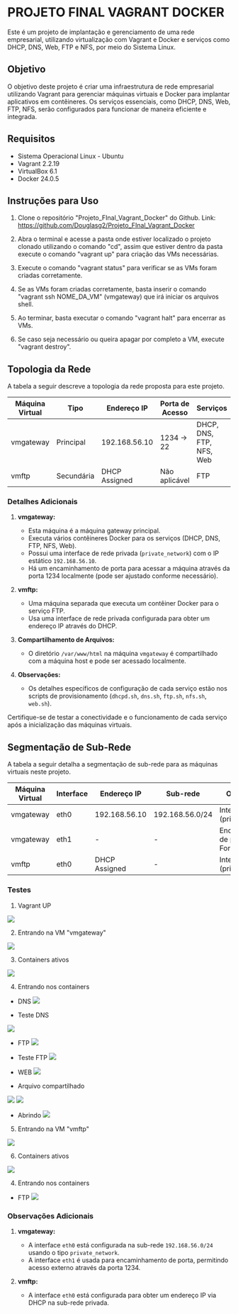 # PROJETO FINAL VAGRANT DOCKER

Este é um projeto de implantação e gerenciamento de uma rede empresarial, utilizando virtualização com Vagrant e Docker e serviços como DHCP, DNS, Web, FTP e NFS, por meio do Sistema Linux.

## Objetivo

O objetivo deste projeto é criar uma infraestrutura de rede empresarial utilizando Vagrant para gerenciar máquinas virtuais e Docker para implantar aplicativos em contêineres. Os serviços essenciais, como DHCP, DNS, Web, FTP, NFS, serão configurados para funcionar de maneira eficiente e integrada.

## Requisitos

- Sistema Operacional Linux - Ubuntu
- Vagrant 2.2.19
- VirtualBox 6.1
- Docker 24.0.5

## Instruções para Uso

1. Clone o repositório "Projeto_FInal_Vagrant_Docker" do Github.
Link: <a>https://github.com/Douglasg2/Projeto_FInal_Vagrant_Docker</a>

2. Abra o terminal e acesse a pasta onde estiver localizado o projeto clonado utilizando o comando "cd", assim que estiver dentro da pasta execute o comando "vagrant up" para criação das VMs necessárias.

3. Execute o comando "vagrant status" para verificar se as VMs foram criadas corretamente.

4. Se as VMs foram criadas corretamente, basta inserir o comando "vagrant ssh NOME_DA_VM" (vmgateway) que irá iniciar os arquivos shell.

5. Ao terminar, basta executar o comando "vagrant halt" para encerrar as VMs. 

6. Se caso seja necessário ou queira apagar por completo a VM, execute "vagrant destroy".

## Topologia da Rede

A tabela a seguir descreve a topologia da rede proposta para este projeto.

| Máquina Virtual | Tipo           | Endereço IP       | Porta de Acesso | Serviços                    |
|------------------|----------------|-------------------|-----------------|-----------------------------|
| vmgateway        | Principal      | 192.168.56.10     | 1234 -> 22      | DHCP, DNS, FTP, NFS, Web    |
| vmftp            | Secundária     | DHCP Assigned     | Não aplicável   | FTP                         |

### Detalhes Adicionais

1. **vmgateway:**
   - Esta máquina é a máquina gateway principal.
   - Executa vários contêineres Docker para os serviços (DHCP, DNS, FTP, NFS, Web).
   - Possui uma interface de rede privada (`private_network`) com o IP estático `192.168.56.10`.
   - Há um encaminhamento de porta para acessar a máquina através da porta 1234 localmente (pode ser ajustado conforme necessário).

2. **vmftp:**
   - Uma máquina separada que executa um contêiner Docker para o serviço FTP.
   - Usa uma interface de rede privada configurada para obter um endereço IP através do DHCP.

3. **Compartilhamento de Arquivos:**
   - O diretório `/var/www/html` na máquina `vmgateway` é compartilhado com a máquina host e pode ser acessado localmente.

4. **Observações:**
   - Os detalhes específicos de configuração de cada serviço estão nos scripts de provisionamento (`dhcpd.sh`, `dns.sh`, `ftp.sh`, `nfs.sh`, `web.sh`).

Certifique-se de testar a conectividade e o funcionamento de cada serviço após a inicialização das máquinas virtuais.

## Segmentação de Sub-Rede

A tabela a seguir detalha a segmentação de sub-rede para as máquinas virtuais neste projeto.

| Máquina Virtual | Interface | Endereço IP        | Sub-rede           | Observações                             |
|------------------|-----------|--------------------|-------------------|-----------------------------------------|
| vmgateway        | eth0      | 192.168.56.10      | 192.168.56.0/24   | Interface privada (private_network)     |
| vmgateway        | eth1      | -                  | -                 | Encaminhamento de porta (Port Forwarding)|
| vmftp            | eth0      | DHCP Assigned      | -                 | Interface privada (private_network)     |

### Testes

1. Vagrant UP
<img src="https://raw.githubusercontent.com/Douglasg2/Projeto_FInal_Vagrant_Docker/55bc095b1a32dd17a9c3852364e859182bf4ea60/imagens/01.jpeg">


2. Entrando na VM "vmgateway"
<img src="https://raw.githubusercontent.com/Douglasg2/Projeto_FInal_Vagrant_Docker/55bc095b1a32dd17a9c3852364e859182bf4ea60/imagens/02.jpeg">

3. Containers ativos
<img src="https://raw.githubusercontent.com/Douglasg2/Projeto_FInal_Vagrant_Docker/55bc095b1a32dd17a9c3852364e859182bf4ea60/imagens/11.jpeg">

4. Entrando nos containers
- DNS <img src="https://raw.githubusercontent.com/Douglasg2/Projeto_FInal_Vagrant_Docker/55bc095b1a32dd17a9c3852364e859182bf4ea60/imagens/03.jpeg">

- Teste DNS
<img src="https://raw.githubusercontent.com/Douglasg2/Projeto_FInal_Vagrant_Docker/0793185bc34ff0b2a2ad6bf9aadfe791845f3458/imagens/12.jpeg">


- FTP <img src="https://raw.githubusercontent.com/Douglasg2/Projeto_FInal_Vagrant_Docker/55bc095b1a32dd17a9c3852364e859182bf4ea60/imagens/04.jpeg">

- Teste FTP <img src="https://raw.githubusercontent.com/Douglasg2/Projeto_FInal_Vagrant_Docker/2cfc3420cacd953bc5e146b29aa1e9f31278cc5f/imagens/13.jpeg">

- WEB <img src="https://raw.githubusercontent.com/Douglasg2/Projeto_FInal_Vagrant_Docker/55bc095b1a32dd17a9c3852364e859182bf4ea60/imagens/05.jpeg">

- Arquivo compartilhado
 <img src="https://raw.githubusercontent.com/Douglasg2/Projeto_FInal_Vagrant_Docker/177f3279b71a58683c704b3d7760e4d795f30545/imagens/14.jpeg">

  <img src="https://raw.githubusercontent.com/Douglasg2/Projeto_FInal_Vagrant_Docker/177f3279b71a58683c704b3d7760e4d795f30545/imagens/15.jpeg">

- Abrindo
  <img src="https://raw.githubusercontent.com/Douglasg2/Projeto_FInal_Vagrant_Docker/177f3279b71a58683c704b3d7760e4d795f30545/imagens/16.jpeg">

5. Entrando na VM "vmftp"
<img src="https://raw.githubusercontent.com/Douglasg2/Projeto_FInal_Vagrant_Docker/55bc095b1a32dd17a9c3852364e859182bf4ea60/imagens/07.jpeg">

6. Containers ativos
<img src="https://raw.githubusercontent.com/Douglasg2/Projeto_FInal_Vagrant_Docker/55bc095b1a32dd17a9c3852364e859182bf4ea60/imagens/08.jpeg">

4. Entrando nos containers
- FTP <img src="https://raw.githubusercontent.com/Douglasg2/Projeto_FInal_Vagrant_Docker/55bc095b1a32dd17a9c3852364e859182bf4ea60/imagens/04.jpeg">


### Observações Adicionais

1. **vmgateway:**
   - A interface `eth0` está configurada na sub-rede `192.168.56.0/24` usando o tipo `private_network`.
   - A interface `eth1` é usada para encaminhamento de porta, permitindo acesso externo através da porta 1234.

2. **vmftp:**
   - A interface `eth0` está configurada para obter um endereço IP via DHCP na sub-rede privada.